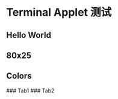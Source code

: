 # Terminal Applet 测试
<!-- date: 2025/01/25 -->
<!-- tag: terminal-applet, test -->
<!-- desc: test1 -->

## Hello World

<terminal-applet title="Hello World" rows="3" src="applets/2025-01-25-0/0.js" id="hello-world"></terminal-applet>

## 80x25

<terminal-applet title="80x25" src="applets/2025-01-25-0/1.js" id="80x25"></terminal-applet>

## Colors

<terminal-applet title="Colors" rows="3" src="applets/2025-01-25-0/2.js" id="colors"></terminal-applet>

<tab-div prefix="tab-test" default="1">
<tab-div-page id="tab-test1" name="Tab1">
### Tab1
</tab-div-page>
<tab-div-page id="tab-test2" name="Tab2">
### Tab2
</tab-div-page>
</tab-div>
